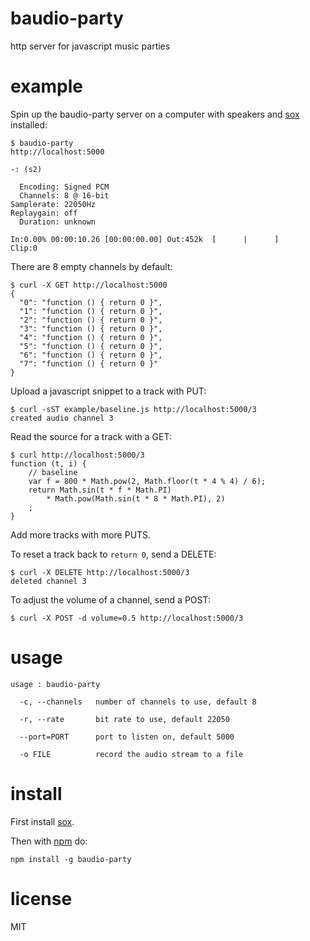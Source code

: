 # baudio-party

http server for javascript music parties

# example

Spin up the baudio-party server on a computer with speakers and
[sox](http://sox.sourceforge.net/) installed:

```
$ baudio-party
http://localhost:5000

-: (s2)

  Encoding: Signed PCM    
  Channels: 8 @ 16-bit   
Samplerate: 22050Hz      
Replaygain: off         
  Duration: unknown      

In:0.00% 00:00:10.26 [00:00:00.00] Out:452k  [      |      ]        Clip:0  
```

There are 8 empty channels by default:

```
$ curl -X GET http://localhost:5000
{
  "0": "function () { return 0 }",
  "1": "function () { return 0 }",
  "2": "function () { return 0 }",
  "3": "function () { return 0 }",
  "4": "function () { return 0 }",
  "5": "function () { return 0 }",
  "6": "function () { return 0 }",
  "7": "function () { return 0 }"
}
```

Upload a javascript snippet to a track with PUT:

```
$ curl -sST example/baseline.js http://localhost:5000/3
created audio channel 3
```

Read the source for a track with a GET:

```
$ curl http://localhost:5000/3
function (t, i) {
    // baseline
    var f = 800 * Math.pow(2, Math.floor(t * 4 % 4) / 6);
    return Math.sin(t * f * Math.PI)
        * Math.pow(Math.sin(t * 8 * Math.PI), 2)
    ;
}
```

Add more tracks with more PUTS.

To reset a track back to `return 0`, send a DELETE:

```
$ curl -X DELETE http://localhost:5000/3
deleted channel 3
```

To adjust the volume of a channel, send a POST:

```
$ curl -X POST -d volume=0.5 http://localhost:5000/3
```

# usage

```
usage : baudio-party

  -c, --channels   number of channels to use, default 8
  
  -r, --rate       bit rate to use, default 22050
  
  --port=PORT      port to listen on, default 5000
  
  -o FILE          record the audio stream to a file
```

# install

First install [sox](http://sox.sourceforge.net/).

Then with [npm](https://npmjs.org) do:

```
npm install -g baudio-party
```

# license

MIT
